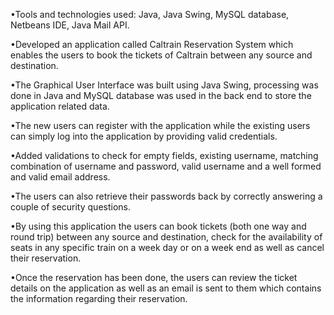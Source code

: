 •Tools and technologies used:
Java, Java Swing, MySQL database, Netbeans IDE, Java Mail API.

•Developed an application called Caltrain Reservation System which enables the users to book the tickets of Caltrain between any source and destination.

•The Graphical User Interface was built using Java Swing, processing was done in Java and MySQL database was used in the back end to store the application related data.

•The new users can register with the application while the existing users can simply log into the application by providing valid credentials.

•Added validations to check for empty fields, existing username, matching combination of username and password, valid username and a well formed and valid email address.

•The users can also retrieve their passwords back by correctly answering a couple of security questions.

•By using this application the users can book tickets (both one way and round trip) between any source and destination, check for the availability of seats in any specific train on a week day or on a week end as well as cancel their reservation.

•Once the reservation has been done, the users can review the ticket details on the application as well as an email is sent to them which contains the information regarding their reservation.  
